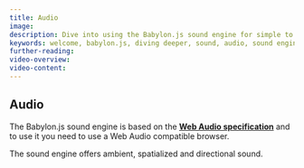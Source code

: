 ```yaml
---
title: Audio
image: 
description: Dive into using the Babylon.js sound engine for simple to advanced audio.
keywords: welcome, babylon.js, diving deeper, sound, audio, sound engine, audio engine
further-reading:
video-overview:
video-content:
---
```


## Audio

The Babylon.js sound engine is based on the [**Web Audio specification**](https://webaudio.github.io/web-audio-api/) and to use it you need to use a Web Audio compatible browser. 

The sound engine offers ambient, spatialized and directional sound.